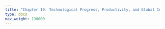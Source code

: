 ```yaml
---
title: "Chapter 19: Technological Progress, Productivity, and Global Imbalances"
type: docs
nav_weight: 190000
---
```

